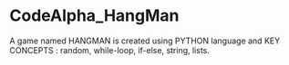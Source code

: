 # CodeAlpha_HangMan
A game named  HANGMAN is created using PYTHON language and KEY CONCEPTS :  random, while-loop, if-else, string, lists.

